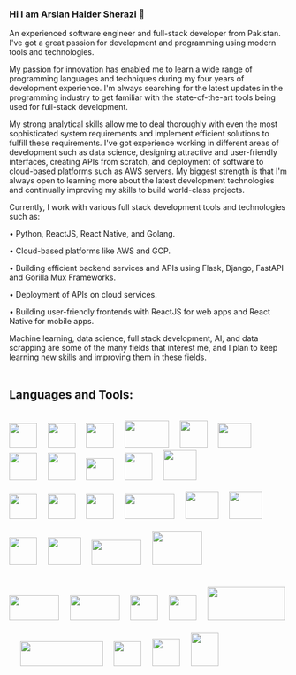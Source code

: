 ### Hi I am Arslan Haider Sherazi 👋

An experienced software engineer and full-stack developer from Pakistan. I've got a great passion for development and programming using modern tools and technologies.

My passion for innovation has enabled me to learn a wide range of programming languages and techniques during my four years of development experience. I'm always searching for the latest updates in the programming industry to get familiar with the state-of-the-art tools being used for full-stack development.

My strong analytical skills allow me to deal thoroughly with even the most sophisticated system requirements and implement efficient solutions to fulfill these requirements. I've got experience working in different areas of development such as data science, designing attractive and user-friendly interfaces, creating APIs from scratch, and deployment of software to cloud-based platforms such as AWS servers. My biggest strength is that I'm always open to learning more about the latest development technologies and continually improving my skills to build world-class projects.

Currently, I work with various full stack development tools and technologies such as:

• Python, ReactJS, React Native, and Golang.

• Cloud-based platforms like AWS and GCP. 

• Building efficient backend services and APIs using Flask, Django, FastAPI and 
  Gorilla Mux Frameworks. 

• Deployment of APIs on cloud services. 

• Building user-friendly frontends with ReactJS for web apps and React Native 
  for mobile apps.

Machine learning, data science, full stack development, AI, and data scrapping are some of the many fields that interest me, and I plan to keep learning new skills and improving them in these fields. <br><br>

<h2>Languages and Tools:</h2><br>

<div style="display: inline-block;">
  <!-- Python -->
  <img src="https://user-images.githubusercontent.com/49757918/196774126-ca41a0c7-99eb-481a-8437-a982f0e3d54c.png" width="50" height="45" />&nbsp;&nbsp;&nbsp;&nbsp;
  <!-- Django -->
    <img src="https://user-images.githubusercontent.com/49757918/196775067-e3402a77-8b23-43b1-8c46-0f5adb436d40.png" width="50" height="45" />&nbsp;&nbsp;&nbsp;&nbsp;
  <!-- Flask -->
      <img src="https://user-images.githubusercontent.com/49757918/196775500-0394d288-ddf3-41d2-89df-215f8d099c02.png" width="50" height="45" />&nbsp;&nbsp;&nbsp;&nbsp;
  <!-- Fast API -->
        <img src="https://user-images.githubusercontent.com/49757918/196780239-3b2fb594-c6ef-432a-838d-e0e38c25dc88.png" width="80" height="50" />&nbsp;&nbsp;&nbsp;&nbsp;
  <!-- Scrapy -->
        <img src="https://user-images.githubusercontent.com/49757918/196775744-96bfc9a5-4c53-45c7-aadd-c7f78e0cd8b2.png" width="50" height="50" />&nbsp;&nbsp;&nbsp;&nbsp;
    <!-- AWS -->
  <img src="https://user-images.githubusercontent.com/49757918/196772836-401d2088-6dd6-404d-ad84-f47ff2e2aad7.png" width="60" height="45" />&nbsp;&nbsp;&nbsp;&nbsp;
    <!-- GCP -->
    <img src="https://user-images.githubusercontent.com/49757918/196780928-de7713d9-80f3-4930-9507-ec073dd00af2.png" width="50" height="50" />&nbsp;&nbsp;&nbsp;&nbsp;
        <!-- GIT -->
    <img src="https://user-images.githubusercontent.com/49757918/197027845-d2a2e578-bebe-4539-a664-fbf5a56f32ca.png" width="50" height="50" />&nbsp;&nbsp;&nbsp;&nbsp;
        <!-- Docker -->
    <img src="https://user-images.githubusercontent.com/49757918/196958123-89622a9d-8604-4e93-b929-dbc2ab8ee445.png" width="50" height="40" />&nbsp;&nbsp;&nbsp;&nbsp;
          <!-- Kubernetes -->
    <img src="https://user-images.githubusercontent.com/49757918/196958343-4ba5090d-3d39-4261-9100-1019d9f456ea.png" width="50" height="50" />&nbsp;&nbsp;&nbsp;&nbsp;
    <!-- MySQL -->
  <img src="https://user-images.githubusercontent.com/49757918/196773040-6b78c72a-fe40-48b2-9914-43bc0e68df00.png" width="60" height="55" /><br><br>
  <!-- Postresql -->
  <img src="https://user-images.githubusercontent.com/49757918/196773280-1a05b455-01f4-4690-9936-e491abe95f3f.png" width="50" height="45" />&nbsp;&nbsp;&nbsp;&nbsp;
  <!-- Mongodb -->
  <img src="https://user-images.githubusercontent.com/49757918/196773390-724d5dcc-8be1-4a03-8ac2-cf99139f6f7e.png" width="50" height="45" />&nbsp;&nbsp;&nbsp;&nbsp;
  <!-- Redis -->
  <img src="https://user-images.githubusercontent.com/49757918/196773469-655514c8-7f86-4cea-8277-a7347057a600.png" width="50" height="45" />&nbsp;&nbsp;&nbsp;&nbsp;
  <!-- Go Lang -->
    <img src="https://user-images.githubusercontent.com/49757918/196774640-982e379f-e883-4697-ad26-b47c42b42480.png" width="90" height="45" />&nbsp;&nbsp;&nbsp;&nbsp;
  <!-- React -->
      <img src="https://user-images.githubusercontent.com/49757918/196780609-65e5a38b-4ecf-44f0-96b1-5f3f5cf62454.png" width="60" height="50" />&nbsp;&nbsp;&nbsp;&nbsp;
    <!-- HTML -->
      <img src="https://user-images.githubusercontent.com/49757918/196958507-4e20fc01-10ac-47ee-8161-7cfeb4ddd7b4.png" width="60" height="50" />&nbsp;&nbsp;&nbsp;&nbsp;
      <!-- CSS -->
      <img src="https://user-images.githubusercontent.com/49757918/196958633-31509f8e-7656-420e-b6fc-f5ca479e8e12.png" width="50" height="50" />&nbsp;&nbsp;&nbsp;&nbsp;
        <!-- JS -->
      <img src="https://user-images.githubusercontent.com/49757918/196958742-dc1b1257-4eb7-4f54-8185-d41bbc64c29a.png" width="60" height="50" />&nbsp;&nbsp;&nbsp;&nbsp;
  <!-- Pandas -->
      <img src="https://user-images.githubusercontent.com/49757918/196776237-ff33ec98-3d75-404e-bcee-bd3072ac7f1e.png" width="90" height="45" />&nbsp;&nbsp;&nbsp;&nbsp;
  <!-- numpy -->
        <img src="https://user-images.githubusercontent.com/49757918/196777277-bfc21317-9085-47e2-89a3-cfbbe32d88e6.png" width="90" height="60" style="margin-top: 20px" /><br><br>
  <!-- Scikit Learn -->
          <img src="https://user-images.githubusercontent.com/49757918/196777458-0c3d71b9-cde8-4714-a199-89d66e91a07b.png" width="90" height="45" style="margin-top: 20px" />&nbsp;&nbsp;&nbsp;&nbsp;
<!-- Tensor Flow -->
<img src="https://user-images.githubusercontent.com/49757918/196778108-16410450-05ea-4427-8937-5879e10cc48c.png" width="90" height="45" style="margin-top: 20px" />&nbsp;&nbsp;&nbsp;&nbsp;
  <!-- keras -->
                <img src="https://user-images.githubusercontent.com/49757918/196778214-a9478082-092b-499e-a91a-9c5d74da6d0d.png" width="50" height="45" style="margin-top: 20px" />&nbsp;&nbsp;&nbsp;&nbsp;
    <!-- Pytorch -->
                <img src="https://user-images.githubusercontent.com/49757918/196958930-c82d22de-4ecd-4a6e-845d-4507b73d6d91.png" width="50" height="45" style="margin-top: 20px" />&nbsp;&nbsp;&nbsp;&nbsp;
  <!-- matplotlib -->
            <img src="https://user-images.githubusercontent.com/49757918/196777832-58706a36-5e97-4b94-86c7-bfeff3ed4087.png" width="140" height="60" style="margin-top: 20px" />&nbsp;&nbsp;&nbsp;&nbsp;
  <!-- Seaborn -->
              <img src="https://user-images.githubusercontent.com/49757918/196777990-1ca0ca17-d788-4762-83ca-1ca5bdab9585.png" width="150" height="45" style="margin-top: 20px" />&nbsp;&nbsp;&nbsp;&nbsp;
  <!-- vs code -->
                <img src="https://user-images.githubusercontent.com/49757918/196778846-8c4e2df3-aec2-4694-b581-cc5b3989e27f.png" width="50" height="45" style="margin-top: 20px" />&nbsp;&nbsp;&nbsp;&nbsp;
  <!-- Pycharm -->
                  <img src="https://user-images.githubusercontent.com/49757918/196779240-544093f5-8f42-47c7-88f4-1d6e3b99899d.png" width="50" height="50" style="margin-top: 20px" />&nbsp;&nbsp;&nbsp;&nbsp;
  <!-- Jupyter -->
                    <img src="https://user-images.githubusercontent.com/49757918/196779564-dceefac1-5f06-4db9-98ce-3ac3c7fb1d31.png" width="50" height="60" style="margin-top: 20px" />&nbsp;&nbsp;&nbsp;&nbsp;
</div>






